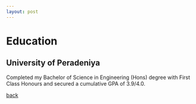 ```yaml
---
layout: post
---
```


# Education

## University of Peradeniya

Completed my Bachelor of Science in Engineering (Hons) degree with First Class Honours and secured a cumulative GPA of 3.9/4.0.


[back](./)
